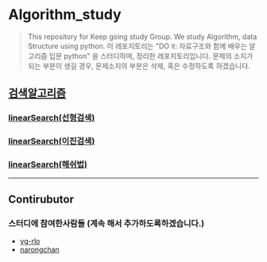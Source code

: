 # Algorithm_study
>This repository for Keep going study Group. We study Algorithm, data Structure using python. 
이 레포지토리는 "DO it: 자료구조와 함께 배우는 알고리즘 입문 python" 을 스터디하며, 정리한 레포지토리입니다. 
문제의 소지가 되는 부분이 생길 경우, 문제소지의 부분은 삭제, 혹은 수정하도록 하겠습니다. 

## [검색알고리즘](검색알고리즘/)
### [linearSearch(선형검색)](검색알고리즘/linearSearch.md)

### [linearSearch(이진검색)](검색알고리즘/binarySearch.md)
### [linearSearch(해쉬법)](검색알고리즘/hashSearch.md)


---
## Contirubutor
### **스터디에 참여한사람들** (계속 해서 추가하도록하겠습니다.)

- [vg-rlo](https://www.github.com/vg-rlo "vg-rlo의 Github")
- [narongchan](https://www.github.com/vg-rlo "narongchan의 Github")